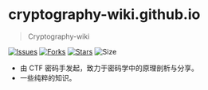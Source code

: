 # cryptography-wiki.github.io
>Cryptography-wiki

[![Issues](https://img.shields.io/github/issues/cryptography-wiki/cryptography-wiki.github.io)](https://github.com/cryptography-wiki/cryptography-wiki.github.io/issues)
[![Forks](https://img.shields.io/github/forks/cryptography-wiki/cryptography-wiki.github.io)](https://github.com/cryptography-wiki/cryptography-wiki.github.io/network/members)
[![Stars](https://img.shields.io/github/stars/cryptography-wiki/cryptography-wiki.github.io)](https://github.com/cryptography-wiki/cryptography-wiki.github.io/stargazers)
![Size](https://img.shields.io/github/repo-size/cryptography-wiki/cryptography-wiki.github.io)
  

* 由 CTF 密码手发起，致力于密码学中的原理剖析与分享。
* 一些纯粹的知识。
